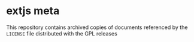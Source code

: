 # extjs meta

This repository contains archived copies of documents referenced by the `LICENSE` file distributed with the GPL releases
